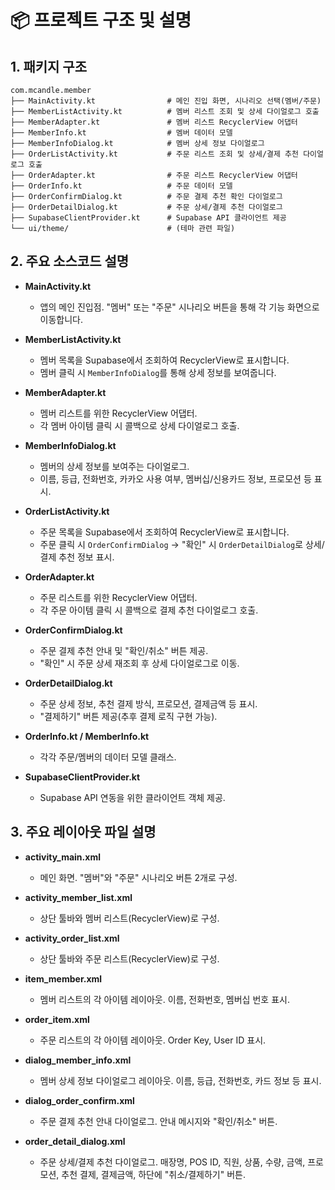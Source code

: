 # 📦 프로젝트 구조 및 설명

## 1. 패키지 구조

```
com.mcandle.member
├── MainActivity.kt                # 메인 진입 화면, 시나리오 선택(멤버/주문)
├── MemberListActivity.kt          # 멤버 리스트 조회 및 상세 다이얼로그 호출
├── MemberAdapter.kt               # 멤버 리스트 RecyclerView 어댑터
├── MemberInfo.kt                  # 멤버 데이터 모델
├── MemberInfoDialog.kt            # 멤버 상세 정보 다이얼로그
├── OrderListActivity.kt           # 주문 리스트 조회 및 상세/결제 추천 다이얼로그 호출
├── OrderAdapter.kt                # 주문 리스트 RecyclerView 어댑터
├── OrderInfo.kt                   # 주문 데이터 모델
├── OrderConfirmDialog.kt          # 주문 결제 추천 확인 다이얼로그
├── OrderDetailDialog.kt           # 주문 상세/결제 추천 다이얼로그
├── SupabaseClientProvider.kt      # Supabase API 클라이언트 제공
└── ui/theme/                      # (테마 관련 파일)
```

## 2. 주요 소스코드 설명

- **MainActivity.kt**
  - 앱의 메인 진입점. "멤버" 또는 "주문" 시나리오 버튼을 통해 각 기능 화면으로 이동합니다.

- **MemberListActivity.kt**
  - 멤버 목록을 Supabase에서 조회하여 RecyclerView로 표시합니다.
  - 멤버 클릭 시 `MemberInfoDialog`를 통해 상세 정보를 보여줍니다.

- **MemberAdapter.kt**
  - 멤버 리스트를 위한 RecyclerView 어댑터.
  - 각 멤버 아이템 클릭 시 콜백으로 상세 다이얼로그 호출.

- **MemberInfoDialog.kt**
  - 멤버의 상세 정보를 보여주는 다이얼로그.
  - 이름, 등급, 전화번호, 카카오 사용 여부, 멤버십/신용카드 정보, 프로모션 등 표시.

- **OrderListActivity.kt**
  - 주문 목록을 Supabase에서 조회하여 RecyclerView로 표시합니다.
  - 주문 클릭 시 `OrderConfirmDialog` → "확인" 시 `OrderDetailDialog`로 상세/결제 추천 정보 표시.

- **OrderAdapter.kt**
  - 주문 리스트를 위한 RecyclerView 어댑터.
  - 각 주문 아이템 클릭 시 콜백으로 결제 추천 다이얼로그 호출.

- **OrderConfirmDialog.kt**
  - 주문 결제 추천 안내 및 "확인/취소" 버튼 제공.
  - "확인" 시 주문 상세 재조회 후 상세 다이얼로그로 이동.

- **OrderDetailDialog.kt**
  - 주문 상세 정보, 추천 결제 방식, 프로모션, 결제금액 등 표시.
  - "결제하기" 버튼 제공(추후 결제 로직 구현 가능).

- **OrderInfo.kt / MemberInfo.kt**
  - 각각 주문/멤버의 데이터 모델 클래스.

- **SupabaseClientProvider.kt**
  - Supabase API 연동을 위한 클라이언트 객체 제공.

## 3. 주요 레이아웃 파일 설명

- **activity_main.xml**
  - 메인 화면. "멤버"와 "주문" 시나리오 버튼 2개로 구성.

- **activity_member_list.xml**
  - 상단 툴바와 멤버 리스트(RecyclerView)로 구성.

- **activity_order_list.xml**
  - 상단 툴바와 주문 리스트(RecyclerView)로 구성.

- **item_member.xml**
  - 멤버 리스트의 각 아이템 레이아웃. 이름, 전화번호, 멤버십 번호 표시.

- **order_item.xml**
  - 주문 리스트의 각 아이템 레이아웃. Order Key, User ID 표시.

- **dialog_member_info.xml**
  - 멤버 상세 정보 다이얼로그 레이아웃. 이름, 등급, 전화번호, 카드 정보 등 표시.

- **dialog_order_confirm.xml**
  - 주문 결제 추천 안내 다이얼로그. 안내 메시지와 "확인/취소" 버튼.

- **order_detail_dialog.xml**
  - 주문 상세/결제 추천 다이얼로그. 매장명, POS ID, 직원, 상품, 수량, 금액, 프로모션, 추천 결제, 결제금액, 하단에 "취소/결제하기" 버튼.

